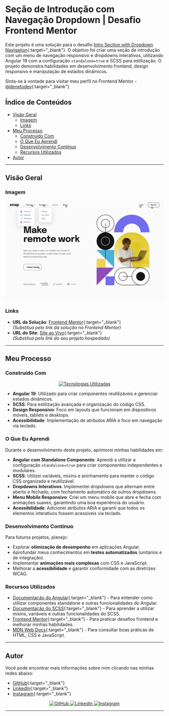# Seção de Introdução com Navegação Dropdown | Desafio Frontend Mentor

Este projeto é uma solução para o desafio [Intro Section with Dropdown Navigation](https://www.frontendmentor.io/challenges/intro-section-with-dropdown-navigation-ryaPetHE5){:target="_blank"}. O objetivo foi criar uma seção de introdução com um menu de navegação responsivo e dropdowns interativos, utilizando Angular 19 com a configuração `standalone=true` e SCSS para estilização. O projeto demonstra habilidades em desenvolvimento frontend, design responsivo e manipulação de estados dinâmicos.

Sinta-se à vontade para visitar meu perfil no Frontend Mentor - [@denetodev](https://www.frontendmentor.io/profile/denetodev){:target="_blank"}

## Índice de Conteúdos

- [Visão Geral](#visão-geral)
  - [Imagem](#imagem)
  - [Links](#links)
- [Meu Processo](#meu-processo)
  - [Construído Com](#construído-com)
  - [O Que Eu Aprendi](#o-que-eu-aprendi)
  - [Desenvolvimento Contínuo](#desenvolvimento-contínuo)
  - [Recursos Utilizados](#recursos-utilizados)
- [Autor](#autor)

---

## Visão Geral

### Imagem

![Imagem do Projeto](https://raw.githubusercontent.com/denetodev/Navigation-Dropdown/refs/heads/master/design/active-states.jpg)  

### Links

- **URL da Solução**: [Frontend Mentor](https://www.frontendmentor.io/solutions/intro-section-with-dropdown-navigation-angular-19-standalone-true-scss-XXXXXX){:target="_blank"}  
  *(Substitua pelo link da solução no Frontend Mentor)*
- **URL do Site**: [Site ao Vivo](https://intro-section-with-dropdown-navigation.vercel.app/){:target="_blank"}  
  *(Substitua pelo link do seu projeto hospedado)*

---

## Meu Processo

### Construído Com

<p align="center">
  <a href="#"><img src="https://skillicons.dev/icons?i=angular,typescript,scss,html,css,git,github,vercel" alt="Tecnologias Utilizadas"></a>
</p>

- **Angular 19**: Utilizado para criar componentes reutilizáveis e gerenciar estados dinâmicos.
- **SCSS**: Para estilização avançada e organização do código CSS.
- **Design Responsivo**: Foco em layouts que funcionam em dispositivos móveis, tablets e desktops.
- **Acessibilidade**: Implementação de atributos ARIA e foco em navegação via teclado.

### O Que Eu Aprendi

Durante o desenvolvimento deste projeto, aprimorei minhas habilidades em:

- **Angular com Standalone Components**: Aprendi a utilizar a configuração `standalone=true` para criar componentes independentes e modulares.
- **SCSS**: Utilizei variáveis, mixins e aninhamento para manter o código CSS organizado e reutilizável.
- **Dropdowns Interativos**: Implementei dropdowns que alternam entre aberto e fechado, com fechamento automático de outros dropdowns.
- **Menu Mobile Responsivo**: Criei um menu mobile que abre e fecha com animações suaves, garantindo uma boa experiência do usuário.
- **Acessibilidade**: Adicionei atributos ARIA e garanti que todos os elementos interativos fossem acessíveis via teclado.

### Desenvolvimento Contínuo

Para futuros projetos, planejo:

- Explorar **otimização de desempenho** em aplicações Angular.
- Aprofundar meus conhecimentos em **testes automatizados** (unitários e de integração).
- Implementar **animações mais complexas** com CSS e JavaScript.
- Melhorar a **acessibilidade** e garantir conformidade com as diretrizes WCAG.

### Recursos Utilizados

- [Documentação do Angular](https://angular.io/docs){:target="_blank"} - Para entender como utilizar componentes standalone e outras funcionalidades do Angular.
- [Documentação do SCSS](https://sass-lang.com/documentation/){:target="_blank"} - Para aprender a utilizar mixins, variáveis e outras funcionalidades do SCSS.
- [Frontend Mentor](https://www.frontendmentor.io/){:target="_blank"} - Para praticar desafios frontend e melhorar minhas habilidades.
- [MDN Web Docs](https://developer.mozilla.org/){:target="_blank"} - Para consultar boas práticas de HTML, CSS e JavaScript.

---

## Autor

Você pode encontrar mais informações sobre mim clicando nas minhas redes abaixo:

- [GitHub](https://github.com/denetodev){:target="_blank"}
- [LinkedIn](https://www.linkedin.com/in/deusdeteneto){:target="_blank"}
- [Instagram](https://www.instagram.com/torresneto.tn/){:target="_blank"}

<div align="center">
  <a href="https://github.com/denetodev" target="_blank">
    <img src="https://skillicons.dev/icons?i=github" alt="GitHub" />
  </a>
  <a href="https://www.linkedin.com/in/deusdeteneto" target="_blank">
    <img src="https://skillicons.dev/icons?i=linkedin" alt="LinkedIn" />
  </a>
  <a href="https://www.instagram.com/torresneto.tn/" target="_blank">
    <img src="https://skillicons.dev/icons?i=instagram" alt="Instagram" />
  </a>
</div>

<hr>
